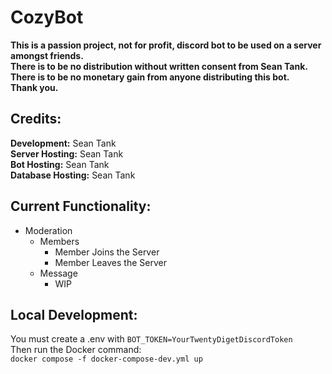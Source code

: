 # CozyBot
**This is a passion project, not for profit, discord bot to be used on a server amongst friends.**  
**There is to be no distribution without written consent from Sean Tank.**  
**There is to be no monetary gain from anyone distributing this bot.**  
**Thank you.** 

## Credits:
**Development:** Sean Tank  
**Server Hosting:** Sean Tank  
**Bot Hosting:** Sean Tank  
**Database Hosting:** Sean Tank  

## Current Functionality:
- Moderation
  - Members
    - Member Joins the Server
    - Member Leaves the Server
  - Message
    - WIP

## Local Development:
You must create a .env with `BOT_TOKEN=YourTwentyDigetDiscordToken`  
Then run the Docker command:  
```docker compose -f docker-compose-dev.yml up```
